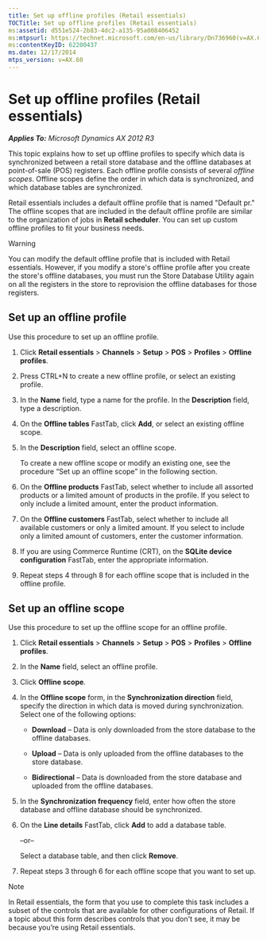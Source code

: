```yaml
---
title: Set up offline profiles (Retail essentials)
TOCTitle: Set up offline profiles (Retail essentials)
ms:assetid: d551e524-2b83-4dc2-a135-95a008406452
ms:mtpsurl: https://technet.microsoft.com/en-us/library/Dn736960(v=AX.60)
ms:contentKeyID: 62200437
ms.date: 12/17/2014
mtps_version: v=AX.60
---
```


# Set up offline profiles (Retail essentials) 


_**Applies To:** Microsoft Dynamics AX 2012 R3_

This topic explains how to set up offline profiles to specify which data is synchronized between a retail store database and the offline databases at point-of-sale (POS) registers. Each offline profile consists of several *offline scopes*. Offline scopes define the order in which data is synchronized, and which database tables are synchronized.

Retail essentials includes a default offline profile that is named "Default pr." The offline scopes that are included in the default offline profile are similar to the organization of jobs in **Retail scheduler**. You can set up custom offline profiles to fit your business needs.


> [!WARNING]
> <P>You can modify the default offline profile that is included with Retail essentials. However, if you modify a store's offline profile after you create the store's offline databases, you must run the Store Database Utility again on all the registers in the store to reprovision the offline databases for those registers.</P>



## Set up an offline profile

Use this procedure to set up an offline profile.

1.  Click **Retail essentials** \> **Channels** \> **Setup** \> **POS** \> **Profiles** \> **Offline profiles**.

2.  Press CTRL+N to create a new offline profile, or select an existing profile.

3.  In the **Name** field, type a name for the profile. In the **Description** field, type a description.

4.  On the **Offline tables** FastTab, click **Add**, or select an existing offline scope.

5.  In the **Description** field, select an offline scope.
    
    To create a new offline scope or modify an existing one, see the procedure “Set up an offline scope” in the following section.

6.  On the **Offline products** FastTab, select whether to include all assorted products or a limited amount of products in the profile. If you select to only include a limited amount, enter the product information.

7.  On the **Offline customers** FastTab, select whether to include all available customers or only a limited amount. If you select to include only a limited amount of customers, enter the customer information.

8.  If you are using Commerce Runtime (CRT), on the **SQLite device configuration** FastTab, enter the appropriate information.

9.  Repeat steps 4 through 8 for each offline scope that is included in the offline profile.

## Set up an offline scope

Use this procedure to set up the offline scope for an offline profile.

1.  Click **Retail essentials** \> **Channels** \> **Setup** \> **POS** \> **Profiles** \> **Offline profiles**.

2.  In the **Name** field, select an offline profile.

3.  Click **Offline scope**.

4.  In the **Offline scope** form, in the **Synchronization direction** field, specify the direction in which data is moved during synchronization. Select one of the following options:
    
      - **Download** – Data is only downloaded from the store database to the offline databases.
    
      - **Upload** – Data is only uploaded from the offline databases to the store database.
    
      - **Bidirectional** – Data is downloaded from the store database and uploaded from the offline databases.

5.  In the **Synchronization frequency** field, enter how often the store database and offline database should be synchronized.

6.  On the **Line details** FastTab, click **Add** to add a database table.
    
    –or–
    
    Select a database table, and then click **Remove**.

7.  Repeat steps 3 through 6 for each offline scope that you want to set up.


> [!NOTE]
> <P>In Retail essentials, the form that you use to complete this task includes a subset of the controls that are available for other configurations of Retail. If a topic about this form describes controls that you don't see, it may be because you’re using Retail essentials.</P>


  


